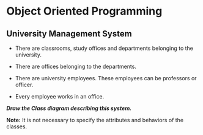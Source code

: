 # Object Oriented Programming

## University Management System

* There are classrooms, study offices and departments belonging to the university.

* There are offices belonging to the departments.

* There are university employees. These employees can be professors or officer.

* Every employee works in an office.

***Draw the Class diagram describing this system.***

**Note:** It is not necessary to specify the attributes and behaviors of the classes.
